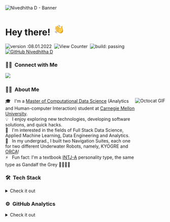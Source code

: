 <!-- Banner -->
![Nivedhitha D - Banner](https://github.com/nive927/nive927/blob/main/assets/banner.gif)

<!-- ## 👋 &nbsp;Hey there! -->
<h1 align="left">Hey there! <img alt="Hand Wave Gif" src="./assets/hand-wave.gif" width='40'/></h1>

![version :08.01.2022](https://img.shields.io/badge/version-10.05.2021-ff69b4)&nbsp;
![View Counter](https://komarev.com/ghpvc/?username=nive927&color=blueviolet)&nbsp;
![build: passing](https://img.shields.io/badge/build-passing-success)&nbsp;
[![GitHub Nivedhitha D](https://img.shields.io/github/followers/nive927?label=follow&style=social)](https://github.com/nive927)

<!-- Contact -->
### 🤝🏻 &nbsp;Connect with Me

<p align="left">
<a href="https://www.linkedin.com/in/nivedhitha-d-0bb67b1b0/"><img src="https://img.shields.io/badge/-Nivedhitha%20Dhanasekaran-0077B5?style=flat&logo=Linkedin&logoColor=white"/></a>
<!-- <a href="mailto:nivedhitha18104@cse.ssn.edu.in"><img src="https://img.shields.io/badge/-nivedhitha18104@cse.ssn.edu.in-D14836?style=flat&logo=Gmail&logoColor=white"/></a> -->
<!-- <a href="https://twitter.com/nivedhitha_d"><img src="https://img.shields.io/badge/-@nivedhitha_d-informational?style=flat&logo=Twitter&logoColor=white"/></a> -->
</p>

<!-- Bio -->
### 👩‍💻 &nbsp;About Me

<!-- Octocat GIF from Giphy (Megan) -->
<img height="200em" alt="Octocat GIF" src="https://media.giphy.com/media/i9aay9z8LD2pbeOtOO/giphy.gif" align="right">

🎓 &nbsp; I'm a [Master of Computational Data Science](https://mcds.cs.cmu.edu/) (Analytics and Human-computer Interaction) student at [Carnegie Mellon University](https://www.cmu.edu/).\
💡 &nbsp; I enjoy exploring new technologies, developing software solutions, and quick hacks.\
🔬 &nbsp; I'm interested in the fields of Full Stack Data Science, Applied Machine Learning, Data Engineering and Analytics.\
🌱 &nbsp; In my undergrad., I built two Navigation Suites, each one for two different Underwater Robots, namely, KYOGRE and [ORCA](https://www.youtube.com/watch?v=OBnoacUi01A)!\
⚡ &nbsp; Fun fact: I'm a textbook [INTJ-A](https://www.16personalities.com/intj-personality) personality type, the same type as Gandalf the Grey 🦄😜👌🏻
<!-- 📒 &nbsp; As the Secretary of the CSE Department, I handle all the chapter correspondence and plan most of the technical events.\ -->
<!-- 👩 &nbsp; As a Global Ambassador for WomenTech Network, I learn about diversity & inclusion, expand my network and develop my leadership skills.\ -->
<!-- 💬 &nbsp; Feel free to contact me for pro bono consulting and volunteering or for some interesting discussion.\ -->
<!-- ✉️ &nbsp; You can shoot me an email at nivedhitha18104@cse.ssn.edu.in! I'll try to respond as soon as I can.\ -->
<!-- 📄 &nbsp; Please have a look at my [Résumé]() for more details about me. I'm open to feedback and suggestions!\ -->
<!-- ⚡ &nbsp; Fun fact: I'm a textbook [INTJ-A personality type](https://www.16personalities.com/intj-personality), the same type as Gandalf the Grey 🦄😜👌🏻 -->

<!-- Tech Stack -->
<!-- https://github.com/Ileriayo/markdown-badges -->
### 🛠 &nbsp;Tech Stack
<details>
  <summary>Check it out</summary>
  <br>
  
  <!-- Programming Languages -->
  ![Python](https://img.shields.io/badge/python-3670A0?style=for-the-badge&logo=python&logoColor=ffdd54)
  ![C++](https://img.shields.io/badge/c++-%2300599C.svg?style=for-the-badge&logo=c%2B%2B&logoColor=white)
  ![C](https://img.shields.io/badge/c-%2300599C.svg?style=for-the-badge&logo=c&logoColor=white)
  ![Java](https://img.shields.io/badge/java-%23ED8B00.svg?style=for-the-badge&logo=java&logoColor=white)
  ![JavaScript](https://img.shields.io/badge/javascript-%23323330.svg?style=for-the-badge&logo=javascript&logoColor=%23F7DF1E)
  ![Ruby](https://img.shields.io/badge/ruby-%23CC342D.svg?style=for-the-badge&logo=ruby&logoColor=white)
  <br>

  <!-- Front-end -->
  ![HTML5](https://img.shields.io/badge/html5-%23E34F26.svg?style=for-the-badge&logo=html5&logoColor=white)
  ![CSS3](https://img.shields.io/badge/css3-%231572B6.svg?style=for-the-badge&logo=css3&logoColor=white)
  ![Bootstrap](https://img.shields.io/badge/bootstrap-%23563D7C.svg?style=for-the-badge&logo=bootstrap&logoColor=white)
  ![React](https://img.shields.io/badge/react-%2320232a.svg?style=for-the-badge&logo=react&logoColor=%2361DAFB)
  <br>

  <!-- Back-end -->
  ![NodeJS](https://img.shields.io/badge/node.js-6DA55F?style=for-the-badge&logo=node.js&logoColor=white)
  ![Rails](https://img.shields.io/badge/rails-%23CC0000.svg?style=for-the-badge&logo=ruby-on-rails&logoColor=white)
  ![Heroku](https://img.shields.io/badge/heroku-%23430098.svg?style=for-the-badge&logo=heroku&logoColor=white)
  <br>

  <!-- Machine Learning -->
  ![NumPy](https://img.shields.io/badge/numpy-%23013243.svg?style=for-the-badge&logo=numpy&logoColor=white)
  ![scikit-learn](https://img.shields.io/badge/scikit--learn-%23F7931E.svg?style=for-the-badge&logo=scikit-learn&logoColor=white)
  ![Pandas](https://img.shields.io/badge/pandas-%23150458.svg?style=for-the-badge&logo=pandas&logoColor=white)
  ![OpenCV](https://img.shields.io/badge/opencv-%23white.svg?style=for-the-badge&logo=opencv&logoColor=white)
  ![TensorFlow](https://img.shields.io/badge/TensorFlow-%23FF6F00.svg?style=for-the-badge&logo=TensorFlow&logoColor=white)
  ![Keras](https://img.shields.io/badge/Keras-%23D00000.svg?style=for-the-badge&logo=Keras&logoColor=white)
  <br>

  <!-- Database Systems -->
  ![MySQL](https://img.shields.io/badge/mysql-%2300f.svg?style=for-the-badge&logo=mysql&logoColor=white)
  ![MongoDB](https://img.shields.io/badge/MongoDB-%234ea94b.svg?style=for-the-badge&logo=mongodb&logoColor=white)
  <br>

  <!-- Graphics & Multimedia -->
  <!-- ![OpenGL](https://img.shields.io/badge/OpenGL-%23FFFFFF.svg?style=for-the-badge&logo=opengl)
  ![Gimp Gnu Image Manipulation Program](https://img.shields.io/badge/Gimp-657D8B?style=for-the-badge&logo=gimp&logoColor=FFFFFF)
  <br> -->

  <!-- Version Control & Markdown -->
  ![Git](https://img.shields.io/badge/git-%23F05033.svg?style=for-the-badge&logo=git&logoColor=white)
  ![GitHub](https://img.shields.io/badge/github-%23121011.svg?style=for-the-badge&logo=github&logoColor=white)
  ![Markdown](https://img.shields.io/badge/markdown-%23000000.svg?style=for-the-badge&logo=markdown&logoColor=white)
  ![LaTeX](https://img.shields.io/badge/latex-%23008080.svg?style=for-the-badge&logo=latex&logoColor=white)
  <br>

  <!-- IDE -->
  <!-- ![PyCharm](https://img.shields.io/badge/pycharm-143?style=for-the-badge&logo=pycharm&logoColor=black&color=black&labelColor=green)
  ![Visual Studio Code](https://img.shields.io/badge/Visual%20Studio%20Code-0078d7.svg?style=for-the-badge&logo=visual-studio-code&logoColor=white)
  ![Android Studio](https://img.shields.io/badge/Android%20Studio-3DDC84.svg?style=for-the-badge&logo=android-studio&logoColor=white) -->
</details>

<!-- Github Analytics Card -->
### ⚙️ &nbsp;GitHub Analytics

<details>
  <summary>Check it out</summary>
  <p align="center">
    <a href="https://github.com/nive927">
      <img height="180em" src="https://github-readme-stats-eight-theta.vercel.app/api?username=nive927&show_icons=true&theme=tokyonight&include_all_commits=true&count_private=true"/>
      <img height="180em" src="https://github-readme-stats-eight-theta.vercel.app/api/top-langs/?username=nive927&layout=compact&langs_count=8&theme=tokyonight"/>
    </a>
  </p>
</details>

